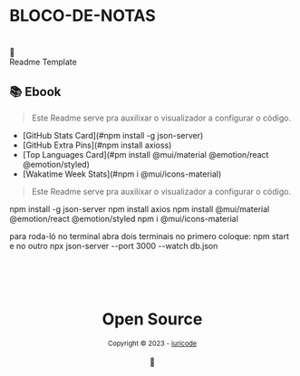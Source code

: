 # BLOCO-DE-NOTAS<h1 align="center">
📄<br>Readme Template
</h1>

## 📚 Ebook

> Este Readme serve pra auxilixar o visualizador a configurar o código.
> 
-   [GitHub Stats Card](#npm install -g json-server)
-   [GitHub Extra Pins](#npm install axioss)
-   [Top Languages Card](#pm install @mui/material @emotion/react @emotion/styled)
-   [Wakatime Week Stats](#npm i @mui/icons-material)

  


> Este Readme serve pra auxilixar o visualizador a configurar o código.

npm install -g json-server
npm install axios
npm install @mui/material @emotion/react @emotion/styled
npm i @mui/icons-material 

para roda-ló no terminal abra dois terminais no primero coloque: npm start e no outro npx json-server --port 3000 --watch db.json

<div align="center">
  <br/>
  <br/>
  <br/>
    <div>
      <h1>Open Source</h1>
      <sub>Copyright © 2023 - <a href="https://github.com/iuricode">iuricode</sub></a>
    </div>
    <br/>
    💖
</div>
